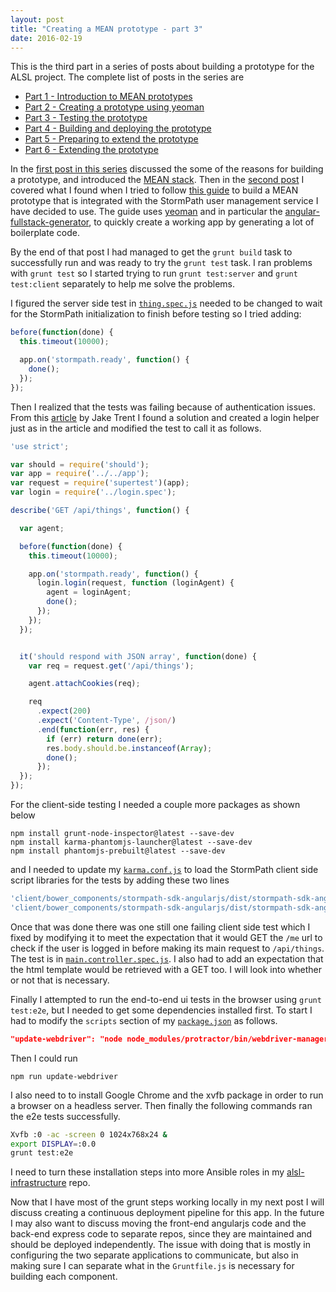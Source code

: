 ```yaml
---
layout: post
title: "Creating a MEAN prototype - part 3"
date: 2016-02-19
---
```

This is the third part in a series of posts about building a prototype for the ALSL project.  The complete list of posts in the series are

- [Part 1 - Introduction to MEAN prototypes](/2016/02/15/creating-a-mean-prototype-1.html)
- [Part 2 - Creating a prototype using yeoman](/2016/02/18/creating-a-mean-prototype-2.html)
- [Part 3 - Testing the prototype](/2016/02/19/creating-a-mean-prototype-3.html)
- [Part 4 - Building and deploying the prototype](/2016/02/22/creating-a-mean-prototype-4.html)
- [Part 5 - Preparing to extend the prototype](/2016/02/25/creating-a-mean-prototype-5.html)
- [Part 6 - Extending the prototype](/2016/03/08/creating-a-mean-prototype-6.html)

In the [first post in this series](/2016/02/15/creating-a-mean-prototype-1.html) discussed the some of the reasons for building a prototype, and introduced the [MEAN stack](https://en.wikipedia.org/wiki/MEAN_(software_bundle)).
Then in the [second post](/2016/02/18/creating-a-mean-prototype-2.html) I covered what I found when I tried to follow [this guide](http://docs.stormpath.com/angularjs/guide/) to build a MEAN prototype that is integrated with the StormPath user management service I have decided to use. The guide uses [yeoman](http://yeoman.io) and in particular the [angular-fullstack-generator](https://github.com/angular-fullstack/generator-angular-fullstack), to quickly create a working app by generating a lot of boilerplate code.

By the end of that post I had managed to get the `grunt build` task to successfully run and was ready to try the `grunt test` task.  I ran problems with `grunt test` so I started trying to run `grunt test:server` and `grunt test:client` separately to help me solve the problems.

I figured the server side test in [`thing.spec.js`](https://github.com/mshogren/alsl-sandbox1/blob/master/server/api/thing/thing.spec.js) needed to be changed to wait for the StormPath initialization to finish before testing so I tried adding:

``` javascript
before(function(done) {
  this.timeout(10000);

  app.on('stormpath.ready', function() {
    done();
  });
});
```

Then I realized that the tests was failing because of authentication issues.  From this [article](http://jaketrent.com/post/authenticated-supertest-tests/) by Jake Trent I found a solution and created a login helper just as in the article and modified the test to call it as follows.

``` javascript
'use strict';

var should = require('should');
var app = require('../../app');
var request = require('supertest')(app);
var login = require('../login.spec');

describe('GET /api/things', function() {

  var agent;

  before(function(done) {
    this.timeout(10000);

    app.on('stormpath.ready', function() {
      login.login(request, function (loginAgent) {
        agent = loginAgent;
        done();
      });
    });
  });


  it('should respond with JSON array', function(done) {
    var req = request.get('/api/things');

    agent.attachCookies(req);

    req
      .expect(200)
      .expect('Content-Type', /json/)
      .end(function(err, res) {
        if (err) return done(err);
        res.body.should.be.instanceof(Array);
        done();
      });
  });
});
```

For the client-side testing I needed a couple more packages as shown below

```
npm install grunt-node-inspector@latest --save-dev
npm install karma-phantomjs-launcher@latest --save-dev
npm install phantomjs-prebuilt@latest --save-dev
```
and I needed to update my [`karma.conf.js`](https://github.com/mshogren/alsl-sandbox1/blob/master/karma.conf.js) to load the StormPath client side script libraries for the tests by adding these two lines

``` javascript
'client/bower_components/stormpath-sdk-angularjs/dist/stormpath-sdk-angularjs.js',
'client/bower_components/stormpath-sdk-angularjs/dist/stormpath-sdk-angularjs.tpls.js',
```
Once that was done there was one still one failing client side test which I fixed by modifying it to meet the expectation that it would GET the `/me` url to check if the user is logged in before making its main request to `/api/things`.  The test is in [`main.controller.spec.js`](https://github.com/mshogren/alsl-sandbox1/blob/e7e8be985fced392bf51ea6064b375bc6e80d467/client/app/main/main.controller.spec.js).  I also had to add an expectation that the html template would be retrieved with a GET too.  I will look into whether or not that is necessary.

Finally I attempted to run the end-to-end ui tests in the browser using `grunt test:e2e`, but I needed to get some dependencies installed first.  To start I had to modify the `scripts` section of my [`package.json`](https://github.com/mshogren/alsl-sandbox1/blob/master/package.json) as follows.

``` json
"update-webdriver": "node node_modules/protractor/bin/webdriver-manager update"
```

Then I could run
```
npm run update-webdriver
```

I also need to to install Google Chrome and the xvfb package in order to run a browser on a headless server. Then finally the following commands ran the e2e tests successfully.

``` bash
Xvfb :0 -ac -screen 0 1024x768x24 &
export DISPLAY=:0.0
grunt test:e2e
```
I need to turn these installation steps into more Ansible roles in my [alsl-infrastructure](https://github.com/mshogren/alsl-infrastructure) repo.

Now that I have most of the grunt steps working locally in my next post I will discuss creating a continuous deployment pipeline for this app.  In the future I may also want to discuss moving the front-end angularjs code and the back-end express code to separate repos, since they are maintained and should be deployed independently.  The issue with doing that is mostly in configuring the two separate applications to communicate, but also in making sure I can separate what in the `Gruntfile.js` is necessary for building each component.
